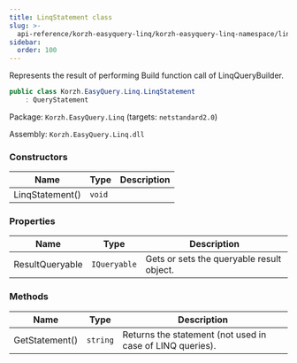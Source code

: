 ```yaml
---
title: LinqStatement class
slug: >-
  api-reference/korzh-easyquery-linq/korzh-easyquery-linq-namespace/linqstatement-class
sidebar:
  order: 100
---
```


Represents the result of performing Build function call of LinqQueryBuilder.
```csharp
public class Korzh.EasyQuery.Linq.LinqStatement
    : QueryStatement

```
Package: `Korzh.EasyQuery.Linq` (targets: `netstandard2.0`)

Assembly: `Korzh.EasyQuery.Linq.dll`

### Constructors

| Name | Type | Description | 
| --- | --- | --- | 
| LinqStatement() | `void` |  | 


### Properties

| Name | Type | Description | 
| --- | --- | --- | 
| ResultQueryable | `IQueryable` | Gets or sets the queryable result object. | 


### Methods

| Name | Type | Description | 
| --- | --- | --- | 
| GetStatement() | `string` | Returns the statement (not used in case of LINQ queries). |
